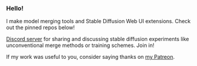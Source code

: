 ### Hello!

I make model merging tools and Stable Diffusion Web UI extensions. Check out the pinned repos below!

[Discord server](https://discord.gg/JGhpFaUE) for sharing and discussing stable diffusion experiments like unconventional merge methods or training schemes. Join in!

If my work was useful to you, consider saying thanks on [my Patreon](https://www.patreon.com/ljleb).
